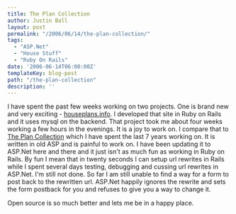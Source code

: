 ```yaml
---
title: The Plan Collection
author: Justin Ball
layout: post
permalink: "/2006/06/14/the-plan-collection/"
tags:
  - "ASP.Net"
  - "House Stuff"
  - "Ruby On Rails"
date: '2006-06-14T06:00:00Z'
templateKey: blog-post
path: "/the-plan-collection"
description: ''
---
```


I have spent the past few weeks working on two projects. One is brand new and very exciting - [houseplans.info][1]. I developed that site in Ruby on Rails and it uses mysql on the backend. That project took me about four weeks working a few hours in the evenings. It is a joy to work on. I compare that to [The Plan Collection][2] which I have spent the last 7 years working on. It is written in old ASP and is painful to work on. I have been updating it to ASP.Net here and there and it just isn't as much fun as working in Ruby on Rails. By fun I mean that in twenty seconds I can setup url rewrites in Rails while I spent several days testing, debugging and cussing url rewrites in ASP.Net. I'm still not done. So far I am still unable to find a way for a form to post back to the rewritten url. ASP.Net happily ignores the rewrite and sets the form postback for you and refuses to give you a way to change it.

 [1]: http://www.houseplans.info
 [2]: http://www.theplancollection.com

Open source is so much better and lets me be in a happy place.
